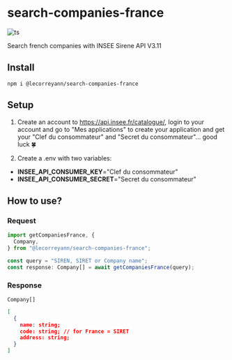 # search-companies-france

![ts](https://badgen.net/badge/Built%20With/TypeScript/blue)

Search french companies with INSEE Sirene API V3.11

## Install

`npm i @lecorreyann/search-companies-france`

## Setup

1. Create an account to https://api.insee.fr/catalogue/, login to your account and go to "Mes applications" to create your application and get your "Clef du consommateur" and "Secret du consommateur"... good luck 🍀

2. Create a .env with two variables:

- **INSEE_API_CONSUMER_KEY**="Clef du consommateur"
- **INSEE_API_CONSUMER_SECRET**="Secret du consommateur"

## How to use?

### Request

```typescript
import getCompaniesFrance, {
  Company,
} from "@lecorreyann/search-companies-france";

const query = "SIREN, SIRET or Company name";
const response: Company[] = await getCompaniesFrance(query);
```

### Response

`Company[]`

```json
[
  {
    name: string;
    code: string; // for France = SIRET
    address: string;
  }
]

```
